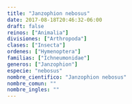 ```yaml
---
title: "Janzophion nebosus"
date: 2017-08-18T20:46:32-06:00
draft: false
reinos: ["Animalia"]
divisiones: ["Arthropoda"]
clases: ["Insecta"]
ordenes: ["Hymenoptera"]
familias: ["Ichneumonidae"]
generos: ["Janzophion"]
especie: "nebosus"
nombre_cientifico: "Janzophion nebosus"
nombre_comun: ""
nombre_ingles: ""
---
```

